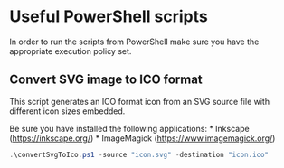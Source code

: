 # Useful PowerShell scripts
In order to run the scripts from PowerShell make sure you have the appropriate execution policy set.

## Convert SVG image to ICO format

This script generates an ICO format icon from an SVG source file with different icon sizes embedded.

Be sure you have installed the following applications:
	* Inkscape (https://inkscape.org/)
	* ImageMagick (https://www.imagemagick.org/)

```powershell
.\convertSvgToIco.ps1 -source "icon.svg" -destination "icon.ico"
```